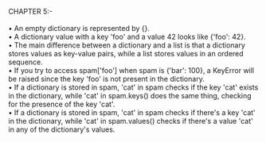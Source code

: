CHAPTER 5:- <br />
<br />
•	An empty dictionary is represented by {}. <br />
•	A dictionary value with a key 'foo' and a value 42 looks like {'foo': 42}. <br />
•	The main difference between a dictionary and a list is that a dictionary stores values as key-value pairs, while a list stores values in an ordered sequence. <br />
•	If you try to access spam['foo'] when spam is {'bar': 100}, a KeyError will be raised since the key 'foo' is not present in the dictionary. <br />
•	If a dictionary is stored in spam, 'cat' in spam checks if the key 'cat' exists in the dictionary, while 'cat' in spam.keys() does the same thing, checking for the presence of the key 'cat'. <br />
•	If a dictionary is stored in spam, 'cat' in spam checks if there's a key 'cat' in the dictionary, while 'cat' in spam.values() checks if there's a value 'cat' in any of the dictionary's values. <br />

